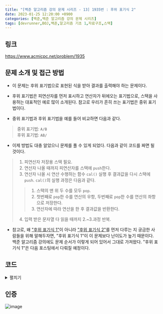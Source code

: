 ```yaml
---
title: "[백준 알고리즘 강의 문제 시리즈 - 13] 1935번 : 후위 표기식 2"
date: 2023-01-25 12:20:00 +0900
categories: [백준,백준 알고리즘 강의 문제 시리즈]
tags: [devrunner,BOJ,백준,알고리즘 기초 1,자료구조,스택]
---
```


링크
---
<https://www.acmicpc.net/problem/1935>


문제 소개 및 접근 방법
---
* 이 문제는 후위 표기법으로 표현된 식을 받아 결과를 출력해야 하는 문제이다.

* 후위 표기법은 피연산자를 먼저 표시하고 연산자가 뒤에오는 표기법으로, 스택을 사용하는 대표적인 예로 많이 소개된다.
참고로 우리가 흔히 쓰는 표기법은 중위 표기법이다.

* 중위 표기법과 후위 표기법을 예를 들어 비교하면 다음과 같다.
> 중위 표기법: `A/B`<br>
> 후위 표기법: `AB/`

* 이제 방법도 대충 알았으니 문제를 풀 수 있게 되었다.
다음과 같이 코드를 짜면 될 것이다.

> 1. 피연산자 저장용 스택 필요.
> 2. 연산자 나올 때까지 피연산자를 스택에 `push`한다.
> 3. 연산자 나올 시 연산 수행하는 함수 `cal()` 실행 후 결과값을 다시 스택에 `push`. `cal()`의 실행 과정은 다음과 같다.
>> 1. 스택의 맨 위 두 수를 모두 `pop`.
>> 2. 첫번째로 `pop`한 수를 연산의 우항, 두번째로 `pop`한 수를 연산의 좌항으로 저장한다.
>> 3. 연산자에 따라 연산을 한 후 결과값을 반환한다.
> 4. 입력 받은 문자열 다 읽을 때까지 2.~3.과정 반복.

* 참고로, 왜 ["후위 표기식 1"](https://www.acmicpc.net/problem/1918)이 아니라 ["후위 표기식 2"](https://www.acmicpc.net/problem/1935)를 먼저 다루는 지 궁금한 사람들을 위해 말해두자면, "후위 표기식 1"이 이 문제보다 난이도가 높기 때문이다.
백준 알고리즘 강의에도 문제 순서가 이렇게 되어 있어서 그대로 가져왔다.
"후위 표기식 1"은 다음 포스팅에서 다뤄질 예정이다.


코드
---
<details>
<summary>펼치기</summary>
<div markdown="1">

```cpp
#include <bits/stdc++.h>
using namespace std;

int n;

// 후위표기식을 저장할 문자열
string str;

// 피연산자를 저장할 스택
stack<double> stk;

// 피연산자의 실제 값을 저장할 벡터
vector<double> operand;

double cal(char oper)
{
    double a, b, ret;
    // 연산의 우항
    b = stk.top();
    stk.pop();

    // 연산의 좌항
    a = stk.top();
    stk.pop();

    switch (oper)
    {
    case '+':
        ret = a + b;
        break;

    case '-':
        ret = a - b;
        break;

    case '*':
        ret = a * b;
        break;

    case '/':
        ret = a / b;
        break;
    }

    return ret;
}

int main()
{
    ios_base::sync_with_stdio(false);
    cin.tie(NULL);
    cout.tie(NULL);

    cin >> n;
    cin >> str;

    for (int i = 0; i < n; ++i)
    {
        double tmp;
        cin >> tmp;

        operand.push_back(tmp);
    }

    for (char i : str)
    {
        // 피연산자
        if (i >= 'A' && i <= 'Z')
        {
            stk.push(operand[i - 'A']);
        }
        // 연산자
        else
        {
            stk.push(cal(i));
        }
    }

    // 소수점 둘째 자리까지 출력
    cout << fixed;
    cout.precision(2);
    cout << stk.top();

    return 0;
}
```

</div>
</details>

인증
---
![image](https://user-images.githubusercontent.com/87963766/214472758-67283cb7-f4b9-4dd2-a2bc-3084f374c58a.png)
